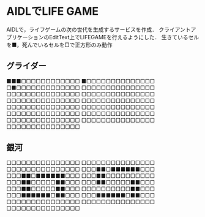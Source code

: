 # AIDLでLIFE GAME

AIDLで，ライフゲームの次の世代を生成するサービスを作成．
クライアントアプリケーションのEditText上でLIFEGAMEを行えるようにした．
生きているセルを■，死んでいるセルを□で正方形のみ動作

## グライダー
■■■□□□□□□□□□□□□
■□□□□□□□□□□□□□□
□■□□□□□□□□□□□□□
□□□□□□□□□□□□□□□
□□□□□□□□□□□□□□□
□□□□□□□□□□□□□□□
□□□□□□□□□□□□□□□
□□□□□□□□□□□□□□□
□□□□□□□□□□□□□□□
□□□□□□□□□□□□□□□
□□□□□□□□□□□□□□□
□□□□□□□□□□□□□□□
□□□□□□□□□□□□□□□
□□□□□□□□□□□□□□□
□□□□□□□□□□□□□□□

## 銀河
□□□□□□□□□□□□□□□
□□□□□□□□□□□□□□□
□□□□□□□□□□□□□□□
□□□■■□■■■■■■□□□
□□□■■□■■■■■■□□□
□□□■■□□□□□□□□□□
□□□■■□□□□□■■□□□
□□□■■□□□□□■■□□□
□□□■■□□□□□■■□□□
□□□□□□□□□□■■□□□
□□□■■■■■■□■■□□□
□□□■■■■■■□■■□□□
□□□□□□□□□□□□□□□
□□□□□□□□□□□□□□□
□□□□□□□□□□□□□□□
